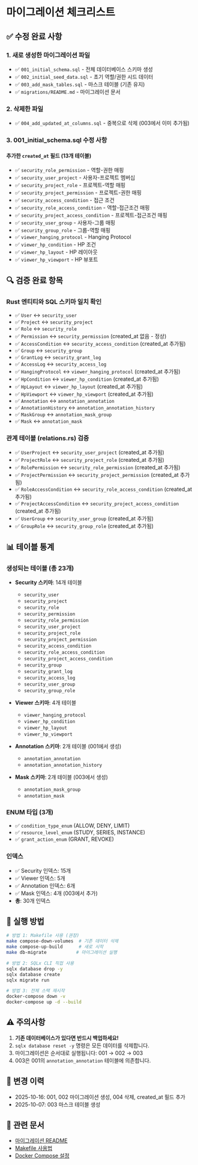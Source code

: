 # 마이그레이션 체크리스트

## ✅ 수정 완료 사항

### 1. 새로 생성한 마이그레이션 파일
- ✅ `001_initial_schema.sql` - 전체 데이터베이스 스키마 생성
- ✅ `002_initial_seed_data.sql` - 초기 역할/권한 시드 데이터
- ✅ `003_add_mask_tables.sql` - 마스크 테이블 (기존 유지)
- ✅ `migrations/README.md` - 마이그레이션 문서

### 2. 삭제한 파일
- ✅ `004_add_updated_at_columns.sql` - 중복으로 삭제 (003에서 이미 추가됨)

### 3. 001_initial_schema.sql 수정 사항

#### 추가한 `created_at` 필드 (13개 테이블)
- ✅ `security_role_permission` - 역할-권한 매핑
- ✅ `security_user_project` - 사용자-프로젝트 멤버십
- ✅ `security_project_role` - 프로젝트-역할 매핑
- ✅ `security_project_permission` - 프로젝트-권한 매핑
- ✅ `security_access_condition` - 접근 조건
- ✅ `security_role_access_condition` - 역할-접근조건 매핑
- ✅ `security_project_access_condition` - 프로젝트-접근조건 매핑
- ✅ `security_user_group` - 사용자-그룹 매핑
- ✅ `security_group_role` - 그룹-역할 매핑
- ✅ `viewer_hanging_protocol` - Hanging Protocol
- ✅ `viewer_hp_condition` - HP 조건
- ✅ `viewer_hp_layout` - HP 레이아웃
- ✅ `viewer_hp_viewport` - HP 뷰포트

## 🔍 검증 완료 항목

### Rust 엔티티와 SQL 스키마 일치 확인
- ✅ `User` ↔ `security_user`
- ✅ `Project` ↔ `security_project`
- ✅ `Role` ↔ `security_role`
- ✅ `Permission` ↔ `security_permission` (created_at 없음 - 정상)
- ✅ `AccessCondition` ↔ `security_access_condition` (created_at 추가됨)
- ✅ `Group` ↔ `security_group`
- ✅ `GrantLog` ↔ `security_grant_log`
- ✅ `AccessLog` ↔ `security_access_log`
- ✅ `HangingProtocol` ↔ `viewer_hanging_protocol` (created_at 추가됨)
- ✅ `HpCondition` ↔ `viewer_hp_condition` (created_at 추가됨)
- ✅ `HpLayout` ↔ `viewer_hp_layout` (created_at 추가됨)
- ✅ `HpViewport` ↔ `viewer_hp_viewport` (created_at 추가됨)
- ✅ `Annotation` ↔ `annotation_annotation`
- ✅ `AnnotationHistory` ↔ `annotation_annotation_history`
- ✅ `MaskGroup` ↔ `annotation_mask_group`
- ✅ `Mask` ↔ `annotation_mask`

### 관계 테이블 (relations.rs) 검증
- ✅ `UserProject` ↔ `security_user_project` (created_at 추가됨)
- ✅ `ProjectRole` ↔ `security_project_role` (created_at 추가됨)
- ✅ `RolePermission` ↔ `security_role_permission` (created_at 추가됨)
- ✅ `ProjectPermission` ↔ `security_project_permission` (created_at 추가됨)
- ✅ `RoleAccessCondition` ↔ `security_role_access_condition` (created_at 추가됨)
- ✅ `ProjectAccessCondition` ↔ `security_project_access_condition` (created_at 추가됨)
- ✅ `UserGroup` ↔ `security_user_group` (created_at 추가됨)
- ✅ `GroupRole` ↔ `security_group_role` (created_at 추가됨)

## 📊 테이블 통계

### 생성되는 테이블 (총 23개)
- **Security 스키마**: 14개 테이블
  - `security_user`
  - `security_project`
  - `security_role`
  - `security_permission`
  - `security_role_permission`
  - `security_user_project`
  - `security_project_role`
  - `security_project_permission`
  - `security_access_condition`
  - `security_role_access_condition`
  - `security_project_access_condition`
  - `security_group`
  - `security_grant_log`
  - `security_access_log`
  - `security_user_group`
  - `security_group_role`

- **Viewer 스키마**: 4개 테이블
  - `viewer_hanging_protocol`
  - `viewer_hp_condition`
  - `viewer_hp_layout`
  - `viewer_hp_viewport`

- **Annotation 스키마**: 2개 테이블 (001에서 생성)
  - `annotation_annotation`
  - `annotation_annotation_history`

- **Mask 스키마**: 2개 테이블 (003에서 생성)
  - `annotation_mask_group`
  - `annotation_mask`

### ENUM 타입 (3개)
- ✅ `condition_type_enum` (ALLOW, DENY, LIMIT)
- ✅ `resource_level_enum` (STUDY, SERIES, INSTANCE)
- ✅ `grant_action_enum` (GRANT, REVOKE)

### 인덱스
- ✅ Security 인덱스: 15개
- ✅ Viewer 인덱스: 5개
- ✅ Annotation 인덱스: 6개
- ✅ Mask 인덱스: 4개 (003에서 추가)
- **총**: 30개 인덱스

## 🚀 실행 방법

```bash
# 방법 1: Makefile 사용 (권장)
make compose-down-volumes  # 기존 데이터 삭제
make compose-up-build      # 새로 시작
make db-migrate           # 마이그레이션 실행

# 방법 2: SQLx CLI 직접 사용
sqlx database drop -y
sqlx database create
sqlx migrate run

# 방법 3: 전체 스택 재시작
docker-compose down -v
docker-compose up -d --build
```

## ⚠️ 주의사항

1. **기존 데이터베이스가 있다면 반드시 백업하세요!**
2. `sqlx database reset -y` 명령은 모든 데이터를 삭제합니다.
3. 마이그레이션은 순서대로 실행됩니다: 001 → 002 → 003
4. 003은 001의 `annotation_annotation` 테이블에 의존합니다.

## 📝 변경 이력

- 2025-10-16: 001, 002 마이그레이션 생성, 004 삭제, created_at 필드 추가
- 2025-10-07: 003 마스크 테이블 생성

## 🔗 관련 문서

- [마이그레이션 README](./README.md)
- [Makefile 사용법](../makefile)
- [Docker Compose 설정](../docker-compose.yaml)

